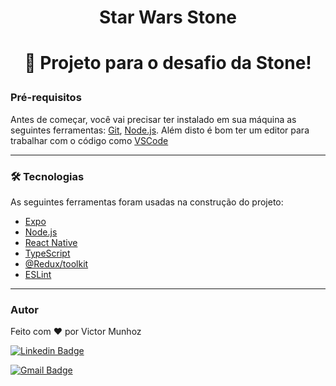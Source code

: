 <h1 align="center">Star Wars Stone</h1>

<h1 align="center" id="#objetivo">
    <p align="center">🚀 Projeto para o desafio da Stone!</p>
</h1>

### Pré-requisitos

Antes de começar, você vai precisar ter instalado em sua máquina as seguintes ferramentas:
[Git](https://git-scm.com), [Node.js](https://nodejs.org/en/). 
Além disto é bom ter um editor para trabalhar com o código como [VSCode](https://code.visualstudio.com/)

---

### 🛠 Tecnologias

As seguintes ferramentas foram usadas na construção do projeto:

- [Expo](https://expo.io/)
- [Node.js](https://nodejs.org/en/)
- [React Native](https://reactnative.dev/)
- [TypeScript](https://www.typescriptlang.org/)
- [@Redux/toolkit](https://redux-toolkit.js.org/)
- [ESLint](https://eslint.org/)

---

### Autor

Feito com ❤️ por Victor Munhoz

[![Linkedin Badge](https://img.shields.io/badge/-Victor-blue?style=flat-square&logo=Linkedin&logoColor=white&link=https://www.linkedin.com/in/victor-munhoz/)](https://www.linkedin.com/in/victor-munhoz/) 

[![Gmail Badge](https://img.shields.io/badge/-vbm2906@gmail.com-c14438?style=flat-square&logo=Gmail&logoColor=white&link=mailto:vbm2906@gmail.com)](mailto:vbm2906@gmail.com)
